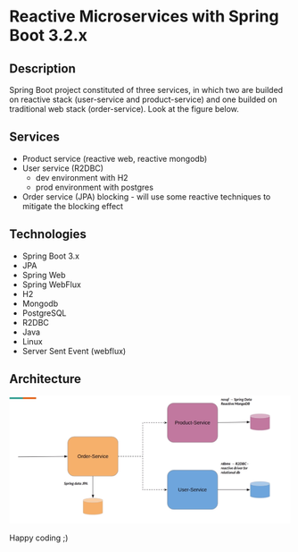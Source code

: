 # Reactive Microservices with Spring Boot 3.2.x

## Description

Spring Boot project constituted of three services, in which two are builded on reactive stack (user-service and product-service) and one builded on traditional web stack (order-service). Look at the figure below.

## Services

- Product service (reactive web, reactive mongodb)
- User service (R2DBC)
  * dev environment with H2
  * prod environment with postgres
- Order service (JPA) blocking - will use some reactive techniques to mitigate the blocking effect

## Technologies

* Spring Boot 3.x
* JPA
* Spring Web
* Spring WebFlux
* H2
* Mongodb
* PostgreSQL
* R2DBC
* Java
* Linux
* Server Sent Event (webflux)

## Architecture

![architecture](./screenshots/high_level_architecture.png)

Happy coding ;)
